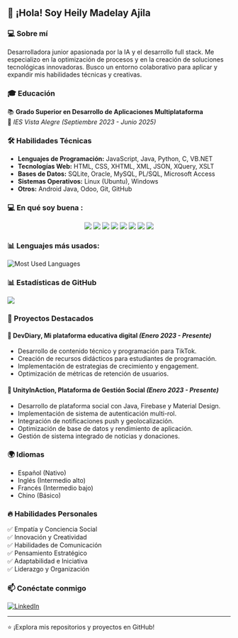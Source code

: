 ## 👋 ¡Hola! Soy Heily Madelay Ajila

### 💻 Sobre mí
Desarrolladora junior apasionada por la IA y el desarrollo full stack. Me especializo en la optimización de procesos y en la creación de soluciones tecnológicas innovadoras. Busco un entorno colaborativo para aplicar y expandir mis habilidades técnicas y creativas.

### 🎓 Educación
📚 **Grado Superior en Desarrollo de Aplicaciones Multiplataforma**  
📍 *IES Vista Alegre (Septiembre 2023 - Junio 2025)*

### 🛠️ Habilidades Técnicas
- **Lenguajes de Programación:** JavaScript, Java, Python, C, VB.NET
- **Tecnologías Web:** HTML, CSS, XHTML, XML, JSON, XQuery, XSLT
- **Bases de Datos:** SQLite, Oracle, MySQL, PL/SQL, Microsoft Access
- **Sistemas Operativos:** Linux (Ubuntu), Windows
- **Otros:** Android Java, Odoo, Git, GitHub

### 💻 En qué soy buena :
<p align="center">
  <img src="https://img.shields.io/badge/Java-ED8B00?style=for-the-badge&logo=java&logoColor=white" />
  <img src="https://img.shields.io/badge/Python-3776AB?style=for-the-badge&logo=python&logoColor=white" />
  <img src="https://img.shields.io/badge/MySQL-4479A1?style=for-the-badge&logo=mysql&logoColor=white" />
  <img src="https://img.shields.io/badge/Firebase-FFCA28?style=for-the-badge&logo=firebase&logoColor=white" />
  <img src="https://img.shields.io/badge/HTML5-E34F26?style=for-the-badge&logo=html5&logoColor=white" />
  <img src="https://img.shields.io/badge/CSS3-1572B6?style=for-the-badge&logo=css3&logoColor=white" />
  <img src="https://img.shields.io/badge/JavaScript-F7DF1E?style=for-the-badge&logo=javascript&logoColor=black" />
  <img src="https://img.shields.io/badge/C%23-239120?style=for-the-badge&logo=csharp&logoColor=white" />
</p>

### 📊 Lenguajes más usados:
![Most Used Languages](https://github-readme-stats.vercel.app/api/top-langs/?username=HeilyMadelay-hub&layout=compact&theme=dark)

### 📊 Estadísticas de GitHub
![](http://github-profile-summary-cards.vercel.app/api/cards/repos-per-language?username=HeilyMadelay-hub&theme=default)

### 🚀 Proyectos Destacados
#### **📌 DevDiary, Mi plataforma educativa digital** *(Enero 2023 - Presente)*
- Desarrollo de contenido técnico y programación para TikTok.
- Creación de recursos didácticos para estudiantes de programación.
- Implementación de estrategias de crecimiento y engagement.
- Optimización de métricas de retención de usuarios.

#### **📌 UnityInAction, Plataforma de Gestión Social** *(Enero 2023 - Presente)*
- Desarrollo de plataforma social con Java, Firebase y Material Design.
- Implementación de sistema de autenticación multi-rol.
- Integración de notificaciones push y geolocalización.
- Optimización de base de datos y rendimiento de aplicación.
- Gestión de sistema integrado de noticias y donaciones.

### 🌍 Idiomas
- Español (Nativo)
- Inglés (Intermedio alto)
- Francés (Intermedio bajo)
- Chino (Básico)

### 🔥 Habilidades Personales
✅ Empatía y Conciencia Social  
✅ Innovación y Creatividad  
✅ Habilidades de Comunicación  
✅ Pensamiento Estratégico  
✅ Adaptabilidad e Iniciativa  
✅ Liderazgo y Organización  

### 📫 Conéctate conmigo 
[![LinkedIn](https://img.shields.io/badge/LinkedIn-Heily-blue?style=for-the-badge&logo=linkedin)](http://www.linkedin.com/in/heily-m-ajila-tandazo-616967346)

---
⭐ ¡Explora mis repositorios y proyectos en GitHub!
